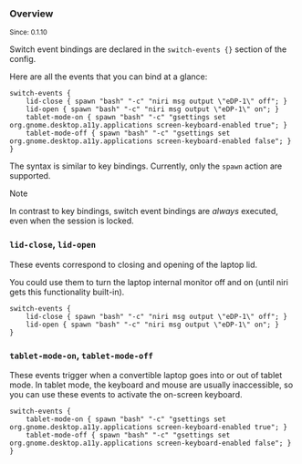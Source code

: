 ### Overview

<sup>Since: 0.1.10</sup>

Switch event bindings are declared in the `switch-events {}` section of the config.

Here are all the events that you can bind at a glance:

```kdl
switch-events {
    lid-close { spawn "bash" "-c" "niri msg output \"eDP-1\" off"; }
    lid-open { spawn "bash" "-c" "niri msg output \"eDP-1\" on"; }
    tablet-mode-on { spawn "bash" "-c" "gsettings set org.gnome.desktop.a11y.applications screen-keyboard-enabled true"; }
    tablet-mode-off { spawn "bash" "-c" "gsettings set org.gnome.desktop.a11y.applications screen-keyboard-enabled false"; }
}
```

The syntax is similar to key bindings.
Currently, only the `spawn` action are supported.

> [!NOTE]
> In contrast to key bindings, switch event bindings are *always* executed, even when the session is locked.

### `lid-close`, `lid-open`

These events correspond to closing and opening of the laptop lid.

You could use them to turn the laptop internal monitor off and on (until niri gets this functionality built-in).

```kdl
switch-events {
    lid-close { spawn "bash" "-c" "niri msg output \"eDP-1\" off"; }
    lid-open { spawn "bash" "-c" "niri msg output \"eDP-1\" on"; }
}
```

### `tablet-mode-on`, `tablet-mode-off`

These events trigger when a convertible laptop goes into or out of tablet mode.
In tablet mode, the keyboard and mouse are usually inaccessible, so you can use these events to activate the on-screen keyboard.

```kdl
switch-events {
    tablet-mode-on { spawn "bash" "-c" "gsettings set org.gnome.desktop.a11y.applications screen-keyboard-enabled true"; }
    tablet-mode-off { spawn "bash" "-c" "gsettings set org.gnome.desktop.a11y.applications screen-keyboard-enabled false"; }
}
```
